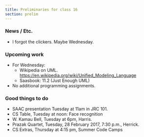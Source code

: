 ```yaml
---
title: Preliminaries for class 16
section: prelim
---
```

### News / Etc.

* I forgot the clickers.  Maybe Wednesday.

### Upcoming work

* For Wednesday:
    * Wikipedia on UML.  <https://en.wikipedia.org/wiki/Unified_Modeling_Language>
    * Saasbook: 11.2 (Just Enough UML)
* No additional programming assignments.

### Good things to do

* SAAC presentation Tuesday at 11am in JRC 101.
* CS Table, Tuesday at noon: Face recognition
* W. Kamau Bell, Tuesday at 6pm, Harris.
* Prazak Quartet, Tuesday, 28 February 2017, 7:30 p.m., Herrick.
* CS Extras, Thursday at 4:15 pm, Summer Code Camps

